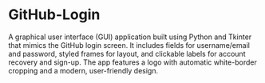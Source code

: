 # GitHub-Login
A graphical user interface (GUI) application built using Python and Tkinter that mimics the GitHub login screen. It includes fields for username/email and password, styled frames for layout, and clickable labels for account recovery and sign-up. The app features a logo with automatic white-border cropping and a modern, user-friendly design.
